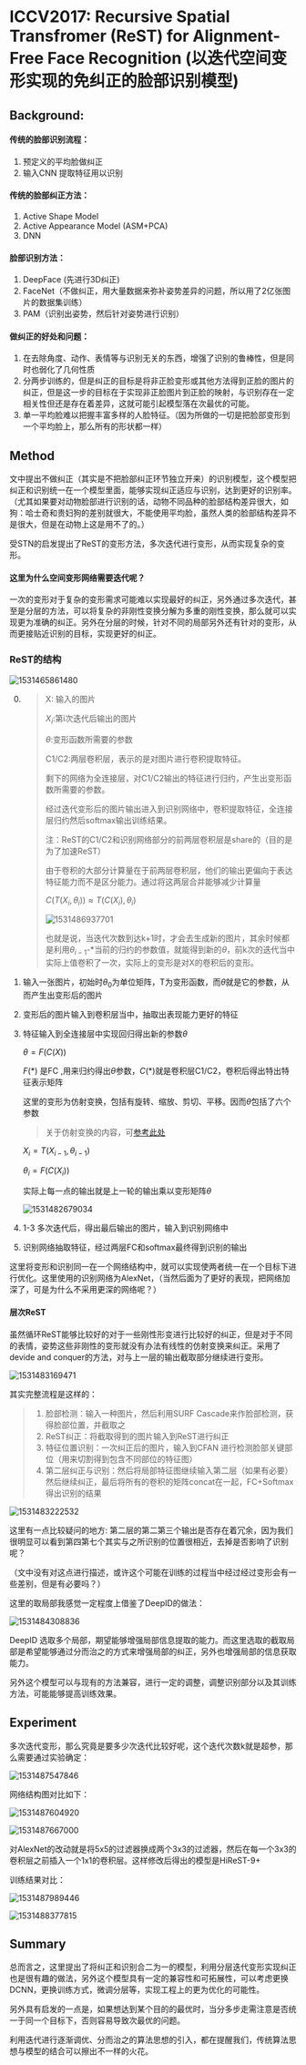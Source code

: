 # ICCV2017: Recursive Spatial Transfromer (ReST) for Alignment-Free Face Recognition (以迭代空间变形实现的免纠正的脸部识别模型)

## Background:

#### 传统的脸部识别流程：

1. 预定义的平均脸做纠正
2. 输入CNN 提取特征用以识别

#### 传统的脸部纠正方法：

1. Active Shape Model 
2. Active Appearance Model (ASM+PCA)
3. DNN

#### 脸部识别方法：

1. DeepFace (先进行3D纠正)
2. FaceNet（不做纠正，用大量数据来弥补姿势差异的问题，所以用了2亿张图片的数据集训练）
3. PAM（识别出姿势，然后针对姿势进行识别）

#### 做纠正的好处和问题：

1. 在去除角度、动作、表情等与识别无关的东西，增强了识别的鲁棒性，但是同时也弱化了几何性质
2. 分两步训练的，但是纠正的目标是将非正脸变形或其他方法得到正脸的图片的纠正，但是这一步的目标在于实现非正脸图片到正脸的映射，与识别存在一定相关性但还是存在着差异，这就可能引起模型落在次最优的可能。
3. 单一平均脸难以把握丰富多样的人脸特征。（因为所做的一切是把脸部变形到一个平均脸上，那么所有的形状都一样）

## Method

文中提出不做纠正（其实是不把脸部纠正环节独立开来）的识别模型，这个模型把纠正和识别统一在一个模型里面，能够实现纠正适应与识别，达到更好的识别率。（尤其如果要对动物脸部进行识别的话，动物不同品种的脸部结构差异很大，如狗：哈士奇和贵妇狗的差别就很大，不能使用平均脸，虽然人类的脸部结构差异不是很大，但是在动物上这是用不了的。）

受STN的启发提出了ReST的变形方法，多次迭代进行变形，从而实现复杂的变形。

#### 这里为什么空间变形网络需要迭代呢？

一次的变形对于复杂的变形需求可能难以实现最好的纠正，另外通过多次迭代，甚至是分层的方法，可以将复杂的非刚性变换分解为多重的刚性变换，那么就可以实现更为准确的纠正。另外在分层的时候，针对不同的局部另外还有针对的变形，从而更接贴近识别的目标，实现更好的纠正。

### ReST的结构

![1531465861480](assets/1531465861480.png)

0. > X: 输入的图片
    >
    > $X_i$:第i次迭代后输出的图片
    >
    > $\theta$:变形函数所需要的参数
    >
    > C1/C2:两层卷积层，表示的是对图片进行卷积提取特征。
    >
    > 剩下的网络为全连接层，对C1/C2输出的特征进行归约，产生出变形函数所需要的参数。
    >
    > 经过迭代变形后的图片输出进入到识别网络中，卷积提取特征，全连接层归约然后softmax输出训练结果。
    >
    >  
    >
    > 注：ReST的C1/C2和识别网络部分的前两层卷积层是share的（目的是为了加速ReST）
    >
    > 由于卷积的大部分计算量在于前两层卷积层，他们的输出更偏向于表达特征能力而不是区分能力。通过将这两层合并能够减少计算量
    >
    > $C(T(X_i,\theta_i)) \approx T(C(X_i),\theta_i)$
    >
    > ![1531486937701](assets/1531486937701.png)
    >
    > 也就是说，当迭代次数到达k+1时，才会去生成新的图片，其余时候都是利用$\theta_{i-1}$-*当前的归约的参数值，就能得到新的$\theta$，前k次的迭代当中实际上值卷积了一次，实际上的变形是对X的卷积后的变形。

1. 输入一张图片，初始时${\theta}_0$为单位矩阵，T为变形函数，而$\theta$就是它的参数，从而产生出变形后的图片

2. 变形后的图片输入到卷积层当中，抽取出表现能力更好的特征

3. 特征输入到全连接层中实现回归得出新的参数$\theta$

   $\theta = F(C(X))$

   $F(*)$ 是FC ,用来归约得出$\theta$参数，$C(*)$就是卷积层C1/C2，卷积后得出特出特征表示矩阵

   这里的变形为仿射变换，包括有旋转、缩放、剪切、平移。因而$\theta$包括了六个参数

   > 关于仿射变换的内容，可[参考此处](https://www.cnblogs.com/dupuleng/articles/4055020.html)

   $X_i=T(X_{i-1},\theta_{i-1})$

   $\theta_i = F(C(X_i))$

   实际上每一点的输出就是上一轮的输出乘以变形矩阵$\theta$

   ![1531482679034](assets/1531482679034.png)

4. 1-3 多次迭代后，得出最后输出的图片，输入到识别网络中

5. 识别网络抽取特征，经过两层FC和softmax最终得到识别的输出

这里将变形和识别同一在一个网络结构中，就可以实现使两者统一在一个目标下进行优化。这里使用的识别网络为AlexNet，（当然后面为了更好的表现，把网络加深了，可是为什么不采用更深的网络呢？）

#### 层次ReST

虽然循环ReST能够比较好的对于一些刚性形变进行比较好的纠正，但是对于不同的表情，姿势这些非刚性的变形就没有办法有线性的仿射变换来纠正。采用了devide and conquer的方法，对与上一层的输出截取部分继续进行变形。

![1531483169471](assets/1531483169471.png)



其实完整流程是这样的：

> 1. 脸部检测：输入一种图片，然后利用SURF Cascade来作脸部检测，获得脸部位置，并截取之
> 2. ReST纠正：将截取得到的图片输入到ReST进行纠正
> 3. 特征位置识别：一次纠正后的图片，输入到CFAN 进行检测脸部关键部位（用来切割得到包含不同部位的特征图）
> 4. 第二层纠正与识别：然后将局部特征图继续输入第二层（如果有必要）然后继续纠正，最后将所有的卷积的矩阵concat在一起，FC+Softmax得出识别的结果

![1531483222532](assets/1531483222532.png)

这里有一点比较疑问的地方: 第二层的第二第三个输出是否存在着冗余，因为我们很明显可以看到第四第七个其实与之所识别的位置很相近，去掉是否影响了识别呢？

（文中没有对这点进行描述，或许这个可能在训练的过程当中经过经过变形会有一些差别，但是有必要吗？）

这里的取局部我感觉一定程度上借鉴了DeepID的做法：

![1531484308836](assets/1531484308836.png)

DeepID 选取多个局部，期望能够增强局部信息提取的能力。而这里选取的截取局部是希望能够通过分而治之的方式来增强局部的纠正，另外也增强局部的信息获取能力。

另外这个模型可以与现有的方法兼容，进行一定的调整，调整识别部分以及其训练方法，可能能够提高训练效果。



## Experiment

多次迭代变形，那么究竟是要多少次迭代比较好呢，这个迭代次数k就是超参，那么需要通过实验确定：

![1531487547846](assets/1531487547846.png)

网络结构图对比如下：

![1531487604920](assets/1531487604920.png)

![1531487667000](assets/1531487667000.png)

对AlexNet的改动就是将5x5的过滤器换成两个3x3的过滤器，然后在每一个3x3的卷积层之前插入一个1x1的卷积层。这样修改后得出的模型是HiReST-9+

训练结果对比：

![1531487989446](assets/1531487989446.png)

![1531488377815](assets/1531488377815.png)

## Summary

总而言之，这里提出了将纠正和识别合二为一的模型，利用分层迭代变形实现纠正也是很有趣的做法，另外这个模型具有一定的兼容性和可拓展性，可以考虑更换DCNN，更换训练方式，微调分层等，实现工程上的更为优化的可能性。

另外具有启发的一点是，如果想达到某个目的的最优时，当分多步走需注意是否统一于同一个目标下，否则容易导致次最优的问题。

利用迭代进行逐渐调优、分而治之的算法思想的引入，都在提醒我们，传统算法思想与模型的结合可以擦出不一样的火花。

